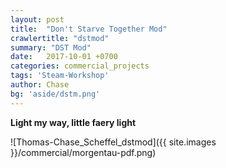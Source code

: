 ```yaml
---
layout: post
title:  "Don't Starve Together Mod"
crawlertitle: "dstmod"
summary: "DST Mod"
date:   2017-10-01 +0700
categories: commercial_projects
tags: 'Steam-Workshop'
author: Chase
bg: 'aside/dstm.png'
---
```

**Light my way, little faery light<br>**

![Thomas-Chase_Scheffel_dstmod]({{ site.images }}/commercial/morgentau-pdf.png)






